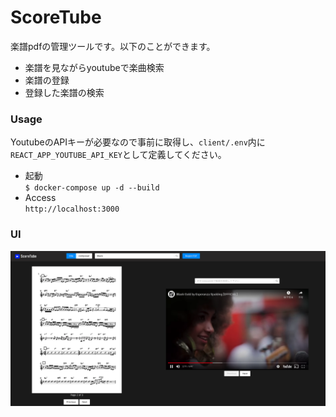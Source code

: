 # ScoreTube
楽譜pdfの管理ツールです。以下のことができます。
* 楽譜を見ながらyoutubeで楽曲検索
* 楽譜の登録
* 登録した楽譜の検索

### Usage
YoutubeのAPIキーが必要なので事前に取得し、`client/.env`内に`REACT_APP_YOUTUBE_API_KEY`として定義してください。

* 起動  
`$ docker-compose up -d --build`
* Access  
`http://localhost:3000`
### UI
<img src="cap.png"/>
